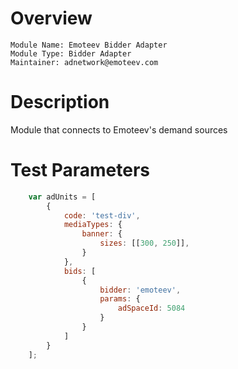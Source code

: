 # Overview

```
Module Name: Emoteev Bidder Adapter
Module Type: Bidder Adapter
Maintainer: adnetwork@emoteev.com
```

# Description

Module that connects to Emoteev's demand sources

# Test Parameters

``` javascript
    var adUnits = [
        {
            code: 'test-div',
            mediaTypes: {
                banner: {
                    sizes: [[300, 250]],
                }
            },
            bids: [
                {
                    bidder: 'emoteev',
                    params: {
                        adSpaceId: 5084
                    }
                }
            ]
        }
    ];
```
